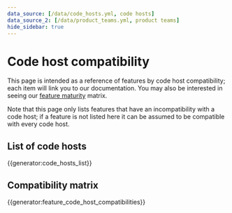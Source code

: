 ```yaml
---
data_source: [/data/code_hosts.yml, code hosts]
data_source_2: [/data/product_teams.yml, product teams]
hide_sidebar: true
---
```


# Code host compatibility

This page is intended as a reference of features by code host compatibility; each item will link you to our documentation.
You may also be interested in seeing our [feature maturity](feature_maturity.md) matrix.

Note that this page only lists features that have an incompatibility with a code host; if a feature is not listed here it can be assumed to be compatible with every code host.

## List of code hosts

{{generator:code_hosts_list}}

## Compatibility matrix

{{generator:feature_code_host_compatibilities}}
